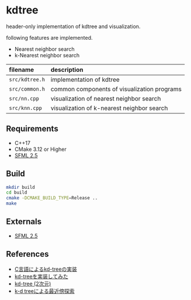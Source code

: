 # kdtree

header-only implementation of kdtree and visualization.

following features are implemented.

* Nearest neighbor search
* k-Nearest neighbor search

|filename|description|
|:--|:--|
|`src/kdtree.h`|implementation of kdtree|
|`src/common.h`|common components of visualization programs|
|`src/nn.cpp`|visualization of nearest neighbor search|
|`src/knn.cpp`|visualization of k-nearest neighbor search|

## Requirements

* C++17
* CMake 3.12 or Higher
* [SFML 2.5](https://github.com/SFML/SFML)

## Build

```bash
mkdir build
cd build
cmake -DCMAKE_BUILD_TYPE=Release ..
make
```

## Externals

* [SFML 2.5](https://github.com/SFML/SFML)

## References

* [C言語によるkd-treeの実装](https://qiita.com/fj-th/items/1bb2dc39f3088549ad6e)
* [kd-treeを実装してみた](https://atkg.hatenablog.com/entry/2016/12/18/002353)
* [kd-tree (2次元)](https://tjkendev.github.io/procon-library/cpp/range_query/kd-tree.html)
* [k-d treeによる最近傍探索](https://github.com/komi2/survey/blob/master/01/01/kdtree.md)